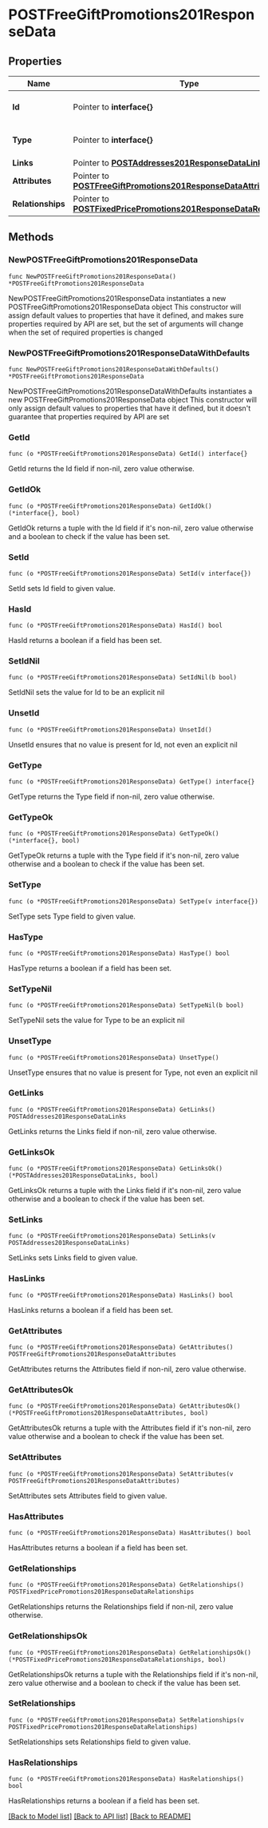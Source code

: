 # POSTFreeGiftPromotions201ResponseData

## Properties

Name | Type | Description | Notes
------------ | ------------- | ------------- | -------------
**Id** | Pointer to **interface{}** | The resource&#39;s id | [optional] 
**Type** | Pointer to **interface{}** | The resource&#39;s type | [optional] 
**Links** | Pointer to [**POSTAddresses201ResponseDataLinks**](POSTAddresses201ResponseDataLinks.md) |  | [optional] 
**Attributes** | Pointer to [**POSTFreeGiftPromotions201ResponseDataAttributes**](POSTFreeGiftPromotions201ResponseDataAttributes.md) |  | [optional] 
**Relationships** | Pointer to [**POSTFixedPricePromotions201ResponseDataRelationships**](POSTFixedPricePromotions201ResponseDataRelationships.md) |  | [optional] 

## Methods

### NewPOSTFreeGiftPromotions201ResponseData

`func NewPOSTFreeGiftPromotions201ResponseData() *POSTFreeGiftPromotions201ResponseData`

NewPOSTFreeGiftPromotions201ResponseData instantiates a new POSTFreeGiftPromotions201ResponseData object
This constructor will assign default values to properties that have it defined,
and makes sure properties required by API are set, but the set of arguments
will change when the set of required properties is changed

### NewPOSTFreeGiftPromotions201ResponseDataWithDefaults

`func NewPOSTFreeGiftPromotions201ResponseDataWithDefaults() *POSTFreeGiftPromotions201ResponseData`

NewPOSTFreeGiftPromotions201ResponseDataWithDefaults instantiates a new POSTFreeGiftPromotions201ResponseData object
This constructor will only assign default values to properties that have it defined,
but it doesn't guarantee that properties required by API are set

### GetId

`func (o *POSTFreeGiftPromotions201ResponseData) GetId() interface{}`

GetId returns the Id field if non-nil, zero value otherwise.

### GetIdOk

`func (o *POSTFreeGiftPromotions201ResponseData) GetIdOk() (*interface{}, bool)`

GetIdOk returns a tuple with the Id field if it's non-nil, zero value otherwise
and a boolean to check if the value has been set.

### SetId

`func (o *POSTFreeGiftPromotions201ResponseData) SetId(v interface{})`

SetId sets Id field to given value.

### HasId

`func (o *POSTFreeGiftPromotions201ResponseData) HasId() bool`

HasId returns a boolean if a field has been set.

### SetIdNil

`func (o *POSTFreeGiftPromotions201ResponseData) SetIdNil(b bool)`

 SetIdNil sets the value for Id to be an explicit nil

### UnsetId
`func (o *POSTFreeGiftPromotions201ResponseData) UnsetId()`

UnsetId ensures that no value is present for Id, not even an explicit nil
### GetType

`func (o *POSTFreeGiftPromotions201ResponseData) GetType() interface{}`

GetType returns the Type field if non-nil, zero value otherwise.

### GetTypeOk

`func (o *POSTFreeGiftPromotions201ResponseData) GetTypeOk() (*interface{}, bool)`

GetTypeOk returns a tuple with the Type field if it's non-nil, zero value otherwise
and a boolean to check if the value has been set.

### SetType

`func (o *POSTFreeGiftPromotions201ResponseData) SetType(v interface{})`

SetType sets Type field to given value.

### HasType

`func (o *POSTFreeGiftPromotions201ResponseData) HasType() bool`

HasType returns a boolean if a field has been set.

### SetTypeNil

`func (o *POSTFreeGiftPromotions201ResponseData) SetTypeNil(b bool)`

 SetTypeNil sets the value for Type to be an explicit nil

### UnsetType
`func (o *POSTFreeGiftPromotions201ResponseData) UnsetType()`

UnsetType ensures that no value is present for Type, not even an explicit nil
### GetLinks

`func (o *POSTFreeGiftPromotions201ResponseData) GetLinks() POSTAddresses201ResponseDataLinks`

GetLinks returns the Links field if non-nil, zero value otherwise.

### GetLinksOk

`func (o *POSTFreeGiftPromotions201ResponseData) GetLinksOk() (*POSTAddresses201ResponseDataLinks, bool)`

GetLinksOk returns a tuple with the Links field if it's non-nil, zero value otherwise
and a boolean to check if the value has been set.

### SetLinks

`func (o *POSTFreeGiftPromotions201ResponseData) SetLinks(v POSTAddresses201ResponseDataLinks)`

SetLinks sets Links field to given value.

### HasLinks

`func (o *POSTFreeGiftPromotions201ResponseData) HasLinks() bool`

HasLinks returns a boolean if a field has been set.

### GetAttributes

`func (o *POSTFreeGiftPromotions201ResponseData) GetAttributes() POSTFreeGiftPromotions201ResponseDataAttributes`

GetAttributes returns the Attributes field if non-nil, zero value otherwise.

### GetAttributesOk

`func (o *POSTFreeGiftPromotions201ResponseData) GetAttributesOk() (*POSTFreeGiftPromotions201ResponseDataAttributes, bool)`

GetAttributesOk returns a tuple with the Attributes field if it's non-nil, zero value otherwise
and a boolean to check if the value has been set.

### SetAttributes

`func (o *POSTFreeGiftPromotions201ResponseData) SetAttributes(v POSTFreeGiftPromotions201ResponseDataAttributes)`

SetAttributes sets Attributes field to given value.

### HasAttributes

`func (o *POSTFreeGiftPromotions201ResponseData) HasAttributes() bool`

HasAttributes returns a boolean if a field has been set.

### GetRelationships

`func (o *POSTFreeGiftPromotions201ResponseData) GetRelationships() POSTFixedPricePromotions201ResponseDataRelationships`

GetRelationships returns the Relationships field if non-nil, zero value otherwise.

### GetRelationshipsOk

`func (o *POSTFreeGiftPromotions201ResponseData) GetRelationshipsOk() (*POSTFixedPricePromotions201ResponseDataRelationships, bool)`

GetRelationshipsOk returns a tuple with the Relationships field if it's non-nil, zero value otherwise
and a boolean to check if the value has been set.

### SetRelationships

`func (o *POSTFreeGiftPromotions201ResponseData) SetRelationships(v POSTFixedPricePromotions201ResponseDataRelationships)`

SetRelationships sets Relationships field to given value.

### HasRelationships

`func (o *POSTFreeGiftPromotions201ResponseData) HasRelationships() bool`

HasRelationships returns a boolean if a field has been set.


[[Back to Model list]](../README.md#documentation-for-models) [[Back to API list]](../README.md#documentation-for-api-endpoints) [[Back to README]](../README.md)


